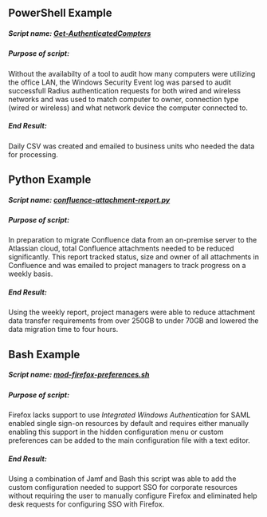 PowerShell Example
--------
##### Script name: [*Get-AuthenticatedCompters*](../master/Get-AuthenticatedComputers.ps1)
##### Purpose of script:
  Without the availabilty of a tool to audit how many computers were utilizing the office LAN, the Windows Security Event log was parsed to audit successfull Radius authentication requests for both wired and wireless networks and was used to match computer to owner, connection type (wired or wireless) and what network device the computer connected to.
##### End Result:
  Daily CSV was created and emailed to business units who needed the data for processing.

Python Example
--------
##### Script name: [*confluence-attachment-report.py*](../master/confluence-attachment-report.py)
##### Purpose of script:
  In preparation to migrate Confluence data from an on-premise server to the Atlassian cloud, total Confluence attachments needed to be reduced significantly.  This report tracked status, size and owner of all attachments in Confluence and was emailed to project managers to track progress on a weekly basis.
##### End Result:
  Using the weekly report, project managers were able to reduce attachment data transfer requirements from over 250GB to under 70GB and lowered the data migration time to four hours.

Bash Example
--------
##### Script name: [*mod-firefox-preferences.sh*](../master/mod-firefox-preferences.sh)
##### Purpose of script:
  Firefox lacks support to use *Integrated Windows Authentication* for SAML enabled single sign-on resources by default and requires either manually enabling this support in the hidden configuration menu or custom preferences can be added to the main configuration file with a text editor.
##### End Result:
  Using a combination of Jamf and Bash this script was able to add the custom configuration needed to support SSO for corporate resources without requiring the user to manually configure Firefox and eliminated help desk requests for configuring SSO with Firefox.



